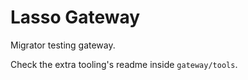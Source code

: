 # Lasso Gateway

Migrator testing gateway.

Check the extra tooling's readme inside `gateway/tools`.
